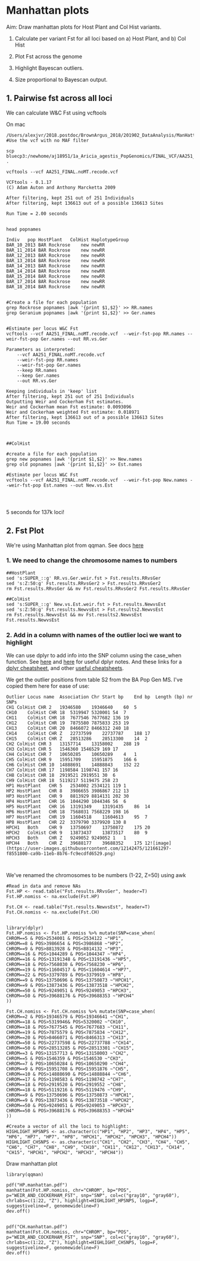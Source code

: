 # Manhattan plots 

Aim: Draw manhattan plots for Host Plant and Col Hist variants. 

1. Calculate per variant Fst for all loci based on a) Host Plant, and b) Col Hist

2. Plot Fst across the genome

3. Highlight Bayescan outliers.

4. Size proportional to Bayescan output. 



## 1. Pairwise fst across all loci

We can calculate W&C Fst using vcftools


On mac
```
/Users/alexjvr/2018.postdoc/BrownArgus_2018/201902_DataAnalysis/ManHattanPlot
#Use the vcf with no MAF filter

scp bluecp3:/newhome/aj18951/1a_Aricia_agestis_PopGenomics/FINAL_VCF/AA251_FINAL.noMT.recode.vcf .

vcftools --vcf AA251_FINAL.noMT.recode.vcf 

VCFtools - 0.1.17
(C) Adam Auton and Anthony Marcketta 2009

After filtering, kept 251 out of 251 Individuals
After filtering, kept 136613 out of a possible 136613 Sites

Run Time = 2.00 seconds


head popnames

Indiv	pop	HostPlant	ColHist	HaplotypeGroup
BAR_10_2013	BAR	Rockrose	new	newRR
BAR_11_2014	BAR	Rockrose	new	newRR
BAR_12_2013	BAR	Rockrose	new	newRR
BAR_13_2014	BAR	Rockrose	new	newRR
BAR_14_2013	BAR	Rockrose	new	newRR
BAR_14_2014	BAR	Rockrose	new	newRR
BAR_15_2014	BAR	Rockrose	new	newRR
BAR_17_2014	BAR	Rockrose	new	newRR
BAR_18_2014	BAR	Rockrose	new	newRR


#Create a file for each population
grep Rockrose popnames |awk '{print $1,$2}' >> RR.names
grep Geranium popnames |awk '{print $1,$2}' >> Ger.names


#Estimate per locus W&C Fst
vcftools --vcf AA251_FINAL.noMT.recode.vcf  --weir-fst-pop RR.names --weir-fst-pop Ger.names --out RR.vs.Ger

Parameters as interpreted:
	--vcf AA251_FINAL.noMT.recode.vcf
	--weir-fst-pop RR.names
	--weir-fst-pop Ger.names
	--keep RR.names
	--keep Ger.names
	--out RR.vs.Ger

Keeping individuals in 'keep' list
After filtering, kept 251 out of 251 Individuals
Outputting Weir and Cockerham Fst estimates.
Weir and Cockerham mean Fst estimate: 0.0093096
Weir and Cockerham weighted Fst estimate: 0.018971
After filtering, kept 136613 out of a possible 136613 Sites
Run Time = 19.00 seconds



##ColHist

#create a file for each population 
grep new popnames |awk '{print $1,$2}' >> New.names
grep old popnames |awk '{print $1,$2}' >> Est.names

#Estimate per locus W&C Fst
vcftools --vcf AA251_FINAL.noMT.recode.vcf  --weir-fst-pop New.names --weir-fst-pop Est.names --out New.vs.Est




```
5 seconds for 137k loci!


## 2. Fst Plot

We're using Manhattan plot from qqman. See docs [here](https://www.rdocumentation.org/packages/qqman/versions/0.1.2/topics/manhattan)

### 1. We need to change the chromosome names to numbers

```
##HostPlant
sed 's:SUPER_::g' RR.vs.Ger.weir.fst > Fst.results.RRvsGer
sed 's:Z:50:g' Fst.results.RRvsGer2 > Fst.results.RRvsGer2
rm Fst.results.RRvsGer && mv Fst.results.RRvsGer2 Fst.results.RRvsGer

##ColHist
sed 's:SUPER_::g' New.vs.Est.weir.fst > Fst.results.NewvsEst
sed 's:Z:50:g' Fst.results.NewvsEst > Fst.results2.NewvsEst
rm Fst.results.NewvsEst && mv Fst.results2.NewvsEst Fst.results.NewvsEst

```


### 2. Add in a column with names of the outlier loci we want to highlight

We can use dplyr to add info into the SNP column using the case_when function. See [here](https://www.marsja.se/r-add-column-to-dataframe-based-on-other-columns-conditions-dplyr/) and [here](https://www.r-bloggers.com/2020/05/r-how-to-assign-values-based-on-multiple-conditions-of-different-columns/) for useful dplyr notes. And these links for a [dplyr cheatsheet](https://www.rstudio.com/wp-content/uploads/2015/02/data-wrangling-cheatsheet.pdf), and other [useful cheatsheets](https://www.rstudio.com/resources/cheatsheets/). 

We get the outlier positions from table S2 from the BA Pop Gen MS. I've copied them here for ease of use: 
```
Outlier Locus name	Association	Chr	Start bp	End bp	Length (bp)	nr SNPs
CH1	ColHist	CHR 2	19346580	19346640	60	5
CH10	ColHist	CHR 18	5319947	5320001	54	7
CH11	ColHist	CHR 18	7677546	7677682	136	19
CH12	ColHist	CHR 19	7875580	7875833	253	19
CH13	ColHist	CHR 20	8466072	8466312	240	18
CH14	ColHist	CHR Z	22737599	22737787	188	17
CH15	ColHist	CHR Z	28513286	28513300	14	2
CH2	ColHist	CHR 3	13157714	13158002	288	19
CH3	ColHist	CHR 5	1546360	1546529	169	17
CH4	ColHist	CHR 7	10650285	10650289	4	1
CH5	ColHist	CHR 9	15951709	15951875	166	6
CH6	ColHist	CHR 10	14888691	14888843	152	22
CH7	ColHist	CHR 17	1198584	1198741	157	16
CH8	ColHist	CHR 18	2919521	2919551	30	6
CH9	ColHist	CHR 18	5119217	5119475	258	23
HP1	HostPlant	CHR 5	2534002	2534121	119	1
HP2	HostPlant	CHR 8	3986655	3986867	212	13
HP3	HostPlant	CHR 9	8813929	8814131	202	30
HP4	HostPlant	CHR 16	1044290	1044346	56	6
HP5	HostPlant	CHR 16	13191349	13191435	86	14
HP6	HostPlant	CHR 18	7568031	7568229	198	16
HP7	HostPlant	CHR 19	11604518	11604613	95	7
HP8	HostPlant	CHR 22	3379790	3379920	130	8
HPCH1	Both	CHR 9	13750697	13750872	175	20
HPCH2	ColHist	CHR 9	13873437	13873517	80	9
HPCH3	Both	CHR Z	9249052	9249052	1	1
HPCH4	Both	CHR Z	39688177	39688352	175	12![image](https://user-images.githubusercontent.com/12142475/121661297-f8551800-ca9b-11eb-8b76-fc9ecdfd6529.png)



```


We've renamed the chromosomes to be numbers (1-22, Z=50) using awk
```
#Read in data and remove NAs
Fst.HP <- read.table("Fst.results.RRvsGer", header=T)
Fst.HP.nomiss <- na.exclude(Fst.HP)

Fst.CH <- read.table("Fst.results.NewvsEst", header=T)
Fst.CH.nomiss <- na.exclude(Fst.CH)


library(dplyr)
Fst.HP.nomiss <- Fst.HP.nomiss %>% mutate(SNP=case_when(
CHROM==5 & POS>2534001 & POS<2534122 ~"HP1",
CHROM==8 & POS>3986654 & POS<3986868 ~"HP2",
CHROM==9 & POS>8813928 & POS<8814132 ~"HP3", 
CHROM==16 & POS>1044289 & POS<1044347 ~"HP4", 
CHROM==16 & POS>13191348 & POS<13191436 ~"HP5", 
CHROM==18 & POS>7568030 & POS<7568230 ~"HP6", 
CHROM==19 & POS>11604517 & POS<11604614 ~"HP7",
CHROM==22 & POS>3379789 & POS<3379919 ~"HP8",
CHROM==9 & POS>13750696 & POS<13750873 ~"HPCH1",
CHROM==9 & POS>13873436 & POS<13873518 ~"HPCH2",
CHROM==50 & POS>9249051 & POS<9249053 ~"HPCH3",
CHROM==50 & POS>39688176 & POS<39688353 ~"HPCH4"
))

Fst.CH.nomiss <- Fst.CH.nomiss %>% mutate(SNP=case_when(
CHROM==2 & POS>19346579 & POS<19346641 ~"CH1",
CHROM==18 & POS>5319946& POS<5320002 ~"CH10",
CHROM==18 & POS>7677545 & POS<7677683 ~"CH11",
CHROM==19 & POS>7875579 & POS<7875834 ~"CH12",
CHROM==20 & POS>8466071 & POS<8466313 ~"CH13",
CHROM==50 & POS>22737598 & POS<22737788 ~"CH14",
CHROM==50 & POS>28513285 & POS<28513301 ~"CH15",
CHROM==3 & POS>13157713 & POS<13158003 ~"CH2",
CHROM==5 & POS>1546359 & POS<1546530 ~"CH3",
CHROM==7 & POS>10650284 & POS<10650290 ~"CH4",
CHROM==9 & POS>15951708 & POS<15951876 ~"CH5",
CHROM==10 & POS>14888690 & POS<14888844 ~"CH6",
CHROM==17 & POS>1198583 & POS<1198742 ~"CH7",
CHROM==18 & POS>2919520 & POS<2919552 ~"CH8",
CHROM==18 & POS>5119216 & POS<5119476 ~"CH9",
CHROM==9 & POS>13750696 & POS<13750873 ~"HPCH1",
CHROM==9 & POS>13873436 & POS<13873518 ~"HPCH2",
CHROM==50 & POS>9249051 & POS<9249053 ~"HPCH3",
CHROM==50 & POS>39688176 & POS<39688353 ~"HPCH4"
))

#Create a vector of all the loci to highlight: 
HIGHLIGHT_HPSNPS <- as.character(c("HP1", "HP2", "HP3", "HP4", "HP5", "HP6", "HP7", "HP7", "HP8", "HPCH1", "HPCH2", "HPCH3", "HPCH4"))
HIGHLIGHT_CHSNPS <- as.character(c("CH1", "CH2", "CH3", "CH4", "CH5", "CH6", "CH7", "CH8", "CH9", "CH10", "CH11", "CH12", "CH13", "CH14", "CH15", "HPCH1", "HPCH2", "HPCH3", "HPCH4"))
```

Draw manhattan plot
```
library(qqman)

pdf("HP.manhattan.pdf")
manhattan(Fst.HP.nomiss, chr="CHROM", bp="POS", p="WEIR_AND_COCKERHAM_FST", snp="SNP", col=c("gray10", "gray60"), chrlabs=c(1:22, "Z"), highlight=HIGHLIGHT_HPSNPS, logp=F, suggestiveline=F, genomewideline=F)
dev.off()


pdf("CH.manhattan.pdf")
manhattan(Fst.CH.nomiss, chr="CHROM", bp="POS", p="WEIR_AND_COCKERHAM_FST", snp="SNP", col=c("gray10", "gray60"), chrlabs=c(1:22, "Z"), highlight=HIGHLIGHT_CHSNPS, logp=F, suggestiveline=F, genomewideline=F)
dev.off()
